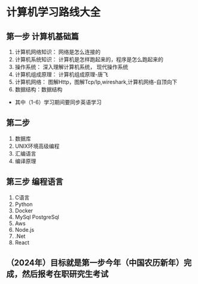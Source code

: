 # 计算机学习路线大全
## 第一步 计算机基础篇 
1. 计算机网络知识： 网络是怎么连接的
2. 计算机系统知识： 计算机是怎样跑起来的，程序是怎么跑起来的
3. 操作系统： 深入理解计算机系统， 现代操作系统
4. 计算机组成原理： 计算机组成原理-唐飞
5. 计算机网络： 图解Http，图解Tcp/Ip,wireshark,计算机网络-自顶向下
6. 数据结构：数据结构
* 其中（1-6）学习期间要同步英语学习

## 第二步 
1. 数据库
2. UNIX环境高级编程
3. 汇编语言
4. 编译原理
## 第三步 编程语言
1. C语言
2. Python
3. Docker 
4. MySql PostgreSql
5. Aws
6. Node.js
7. .Net
8. React
## （2024年）目标就是第一步今年（中国农历新年）完成，然后报考在职研究生考试